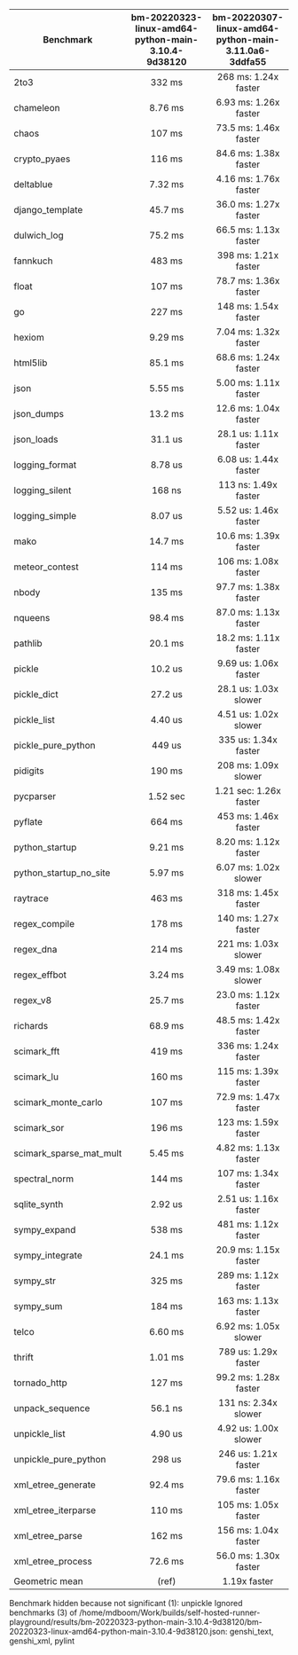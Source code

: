 | Benchmark               | bm-20220323-linux-amd64-python-main-3.10.4-9d38120 | bm-20220307-linux-amd64-python-main-3.11.0a6-3ddfa55 |
|-------------------------|:--------------------------------------------------:|:----------------------------------------------------:|
| 2to3                    | 332 ms                                             | 268 ms: 1.24x faster                                 |
| chameleon               | 8.76 ms                                            | 6.93 ms: 1.26x faster                                |
| chaos                   | 107 ms                                             | 73.5 ms: 1.46x faster                                |
| crypto_pyaes            | 116 ms                                             | 84.6 ms: 1.38x faster                                |
| deltablue               | 7.32 ms                                            | 4.16 ms: 1.76x faster                                |
| django_template         | 45.7 ms                                            | 36.0 ms: 1.27x faster                                |
| dulwich_log             | 75.2 ms                                            | 66.5 ms: 1.13x faster                                |
| fannkuch                | 483 ms                                             | 398 ms: 1.21x faster                                 |
| float                   | 107 ms                                             | 78.7 ms: 1.36x faster                                |
| go                      | 227 ms                                             | 148 ms: 1.54x faster                                 |
| hexiom                  | 9.29 ms                                            | 7.04 ms: 1.32x faster                                |
| html5lib                | 85.1 ms                                            | 68.6 ms: 1.24x faster                                |
| json                    | 5.55 ms                                            | 5.00 ms: 1.11x faster                                |
| json_dumps              | 13.2 ms                                            | 12.6 ms: 1.04x faster                                |
| json_loads              | 31.1 us                                            | 28.1 us: 1.11x faster                                |
| logging_format          | 8.78 us                                            | 6.08 us: 1.44x faster                                |
| logging_silent          | 168 ns                                             | 113 ns: 1.49x faster                                 |
| logging_simple          | 8.07 us                                            | 5.52 us: 1.46x faster                                |
| mako                    | 14.7 ms                                            | 10.6 ms: 1.39x faster                                |
| meteor_contest          | 114 ms                                             | 106 ms: 1.08x faster                                 |
| nbody                   | 135 ms                                             | 97.7 ms: 1.38x faster                                |
| nqueens                 | 98.4 ms                                            | 87.0 ms: 1.13x faster                                |
| pathlib                 | 20.1 ms                                            | 18.2 ms: 1.11x faster                                |
| pickle                  | 10.2 us                                            | 9.69 us: 1.06x faster                                |
| pickle_dict             | 27.2 us                                            | 28.1 us: 1.03x slower                                |
| pickle_list             | 4.40 us                                            | 4.51 us: 1.02x slower                                |
| pickle_pure_python      | 449 us                                             | 335 us: 1.34x faster                                 |
| pidigits                | 190 ms                                             | 208 ms: 1.09x slower                                 |
| pycparser               | 1.52 sec                                           | 1.21 sec: 1.26x faster                               |
| pyflate                 | 664 ms                                             | 453 ms: 1.46x faster                                 |
| python_startup          | 9.21 ms                                            | 8.20 ms: 1.12x faster                                |
| python_startup_no_site  | 5.97 ms                                            | 6.07 ms: 1.02x slower                                |
| raytrace                | 463 ms                                             | 318 ms: 1.45x faster                                 |
| regex_compile           | 178 ms                                             | 140 ms: 1.27x faster                                 |
| regex_dna               | 214 ms                                             | 221 ms: 1.03x slower                                 |
| regex_effbot            | 3.24 ms                                            | 3.49 ms: 1.08x slower                                |
| regex_v8                | 25.7 ms                                            | 23.0 ms: 1.12x faster                                |
| richards                | 68.9 ms                                            | 48.5 ms: 1.42x faster                                |
| scimark_fft             | 419 ms                                             | 336 ms: 1.24x faster                                 |
| scimark_lu              | 160 ms                                             | 115 ms: 1.39x faster                                 |
| scimark_monte_carlo     | 107 ms                                             | 72.9 ms: 1.47x faster                                |
| scimark_sor             | 196 ms                                             | 123 ms: 1.59x faster                                 |
| scimark_sparse_mat_mult | 5.45 ms                                            | 4.82 ms: 1.13x faster                                |
| spectral_norm           | 144 ms                                             | 107 ms: 1.34x faster                                 |
| sqlite_synth            | 2.92 us                                            | 2.51 us: 1.16x faster                                |
| sympy_expand            | 538 ms                                             | 481 ms: 1.12x faster                                 |
| sympy_integrate         | 24.1 ms                                            | 20.9 ms: 1.15x faster                                |
| sympy_str               | 325 ms                                             | 289 ms: 1.12x faster                                 |
| sympy_sum               | 184 ms                                             | 163 ms: 1.13x faster                                 |
| telco                   | 6.60 ms                                            | 6.92 ms: 1.05x slower                                |
| thrift                  | 1.01 ms                                            | 789 us: 1.29x faster                                 |
| tornado_http            | 127 ms                                             | 99.2 ms: 1.28x faster                                |
| unpack_sequence         | 56.1 ns                                            | 131 ns: 2.34x slower                                 |
| unpickle_list           | 4.90 us                                            | 4.92 us: 1.00x slower                                |
| unpickle_pure_python    | 298 us                                             | 246 us: 1.21x faster                                 |
| xml_etree_generate      | 92.4 ms                                            | 79.6 ms: 1.16x faster                                |
| xml_etree_iterparse     | 110 ms                                             | 105 ms: 1.05x faster                                 |
| xml_etree_parse         | 162 ms                                             | 156 ms: 1.04x faster                                 |
| xml_etree_process       | 72.6 ms                                            | 56.0 ms: 1.30x faster                                |
| Geometric mean          | (ref)                                              | 1.19x faster                                         |

Benchmark hidden because not significant (1): unpickle
Ignored benchmarks (3) of /home/mdboom/Work/builds/self-hosted-runner-playground/results/bm-20220323-python-main-3.10.4-9d38120/bm-20220323-linux-amd64-python-main-3.10.4-9d38120.json: genshi_text, genshi_xml, pylint

